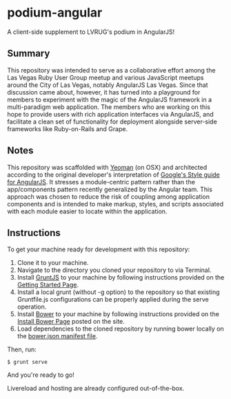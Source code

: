 podium-angular
=============

A client-side supplement to LVRUG's podium in AngularJS!

Summary
-------

This repository was intended to serve as a collaborative effort among the Las Vegas Ruby User Group meetup and various JavaScript meetups around the City of Las Vegas, notably AngularJS Las Vegas. Since that discussion came about, however, it has turned into a playground for members to experiment with the magic of the AngularJS framework in a multi-paradigm web application. The members who are working on this hope to provide users with rich application interfaces via AngularJS, and facilitate a clean set of functionality for deployment alongside server-side frameworks like Ruby-on-Rails and Grape.

Notes
-----

This repository was scaffolded with [Yeoman](http://yeoman.io/) (on OSX) and architected according to the original developer's interpretation of [Google's Style guide for AngularJS](http://google-styleguide.googlecode.com/svn/trunk/angularjs-google-style.html). It stresses a module-centric pattern rather than the app/components pattern recently generalized by the Angular team. This approach was chosen to reduce the risk of coupling among application components and is intended to make markup, styles, and scripts associated with each module easier to locate within the application.

Instructions
------------

To get your machine ready for development with this repository:

1. Clone it to your machine.
2. Navigate to the directory you cloned your repository to via Terminal.
3. Install [GruntJS](http://gruntjs.com/) to your machine by following instructions provided on the [Getting Started Page](http://gruntjs.com/getting-started).
4. Install a local grunt (without -g option) to the repository so that existing Gruntfile.js configurations can be properly applied during the serve operation.
5. Install [Bower](http://bower.io/) to your machine by following instructions provided on the [Install Bower Page](http://bower.io/#install-bower) posted on the site.
6. Load dependencies to the cloned repository by running bower locally on the [bower.json manifest file](http://bower.io/docs/creating-packages/#bowerjson).

Then, run:

`$ grunt serve`

And you're ready to go!

Livereload and hosting are already configured out-of-the-box.
